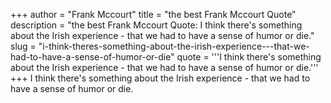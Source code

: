 +++
author = "Frank Mccourt"
title = "the best Frank Mccourt Quote"
description = "the best Frank Mccourt Quote: I think there's something about the Irish experience - that we had to have a sense of humor or die."
slug = "i-think-theres-something-about-the-irish-experience---that-we-had-to-have-a-sense-of-humor-or-die"
quote = '''I think there's something about the Irish experience - that we had to have a sense of humor or die.'''
+++
I think there's something about the Irish experience - that we had to have a sense of humor or die.
